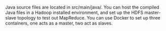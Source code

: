 Java source files are located in src/main/java/. You can host the compiled Java files in a Hadoop installed environment, and set up the HDFS master-slave topology to test out MapReduce. You can use Docker to set up three containers, one acts as a master, two act as slaves.
